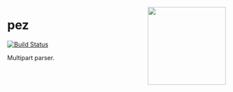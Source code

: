<a href="http://hapijs.com"><img src="https://github.com/hapijs/assets/blob/master/images/family.svg" width="180px" align="right" /></a>

# pez

[![Build Status](https://travis-ci.org/hapijs/pez.svg?branch=master)](https://travis-ci.org/hapijs/pez)

Multipart parser.
